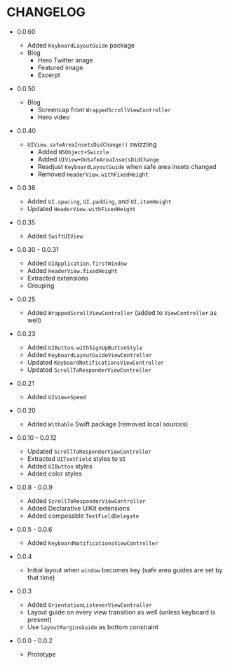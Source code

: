 # CHANGELOG

* 0.0.60

    + Added `KeyboardLayoutGuide` package
    + Blog
        + Hero Twitter image
        + Featured image
        + Excerpt

* 0.0.50

    + Blog
        + Screencap from `WrappedScrollViewController`
        + Hero video

* 0.0.40

    + `UIView.safeAreaInsetsDidChange()` swizzling
        + Added `NSObject+Swizzle`
        + Added `UIView+OnSafeAreaInsetsDidChange`
        + Readjust `KeyboardLayoutGuide` when safe area insets changed
        + Removed `HeaderView.withFixedHeight`

* 0.0.38

    + Added `UI.spacing`, `UI.padding`, and `UI.itemHeight`
    + Updated `HeaderView.withFixedHeight`

* 0.0.35

    + Added `SwiftUIView`

* 0.0.30 - 0.0.31

    + Added `UIApplication.firstWindow`
    + Added `HeaderView.fixedHeight`
    + Extracted extensions
    + Grouping

* 0.0.25

    + Added `WrappedScrollViewController` (added to `ViewController` as well)

* 0.0.23
    
    + Added `UIButton.withSignUpButtonStyle`
    + Added `KeyboardLayoutGuideViewController`
    + Updated `KeyboardNotificationsViewController`
    + Updated `ScrollToResponderViewController`

* 0.0.21

    + Added `UIView+Speed`

* 0.0.20

    + Added `Withable` Swift package (removed local sources)

* 0.0.10 - 0.0.12

    + Updated `ScrollToResponderViewController`
    + Extracted `UITextField` styles to `UI`
    + Added `UIButton` styles
    + Added color styles

* 0.0.8 - 0.0.9

    + Added `ScrollToResponderViewController`
    + Added Declarative UIKit extensions
    + Added composable `TextFieldDelegate`

* 0.0.5 - 0.0.6

    + Added `KeyboardNotificationsViewController`

* 0.0.4

    + Initial layout when `window` becomes key (safe area guides are set by that time)  

* 0.0.3

    + Added `OrientationListenerViewController`
    + Layout guide on every view transition as well (unless keyboard is present)
    + Use `layoutMarginsGuide` as bottom constraint

* 0.0.0 - 0.0.2

    + Prototype

